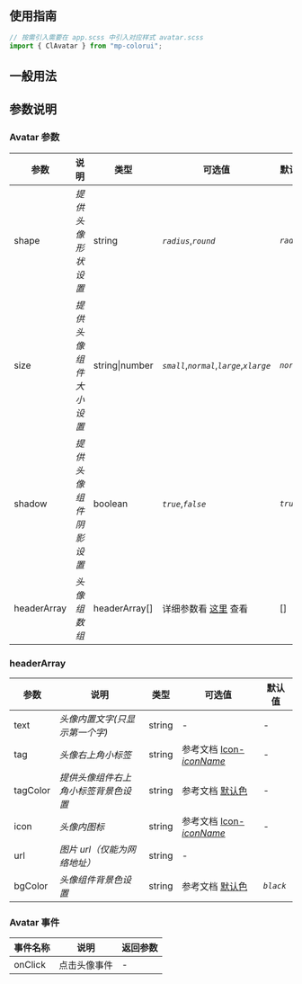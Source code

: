 ## 使用指南

```js
// 按需引入需要在 app.scss 中引入对应样式 avatar.scss
import { ClAvatar } from "mp-colorui";
```

## 一般用法

<CodeShow componentName='avatar' />

## 参数说明

### Avatar 参数

| 参数        | 说明                   | 类型           | 可选值                                              | 默认值     |
| ----------- | ---------------------- | -------------- | --------------------------------------------------- | ---------- |
| shape       | _提供头像形状设置_     | string         | _`radius`_,_`round`_                                | _`radius`_ |
| size        | _提供头像组件大小设置_ | string\|number | _`small`_,_`normal`_,_`large`_,_`xlarge`_           | _`normal`_ |
| shadow      | _提供头像组件阴影设置_ | boolean        | _`true`_,_`false`_                                  | _`true`_   |
| headerArray | _头像组数组_           | headerArray[]  | 详细参数看 [这里](/mp-colorui-doc/view/avatar#headerarray) 查看 | []         |

### headerArray

| 参数     | 说明                                 | 类型   | 可选值                                             | 默认值    |
| -------- | ------------------------------------ | ------ | -------------------------------------------------- | --------- |
| text     | _头像内置文字(只显示第一个字)_       | string | -                                                  | -         |
| tag      | _头像右上角小标签_                   | string | 参考文档 [Icon-_iconName_](/mp-colorui-doc/base/icon#iconname) | -         |
| tagColor | _提供头像组件右上角小标签背景色设置_ | string | 参考文档 [默认色](/mp-colorui-doc/home/color)                     | -         |
| icon     | _头像内图标_                         | string | 参考文档 [Icon-_iconName_](/mp-colorui-doc/base/icon#iconname) | -         |
| url      | _图片 url（仅能为网络地址）_         | string | -                                                  |           |
| bgColor  | _头像组件背景色设置_                 | string | 参考文档 [默认色](/mp-colorui-doc/home/color)                     | _`black`_ |

### Avatar 事件

| 事件名称 | 说明         | 返回参数 |
| -------- | ------------ | -------- |
| onClick  | 点击头像事件 | -        |

<FloatPhone url="https://yinliangdream.github.io/mp-colorui-h5-demo/#/pages/components/avatar/index" />
